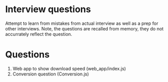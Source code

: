 # Interview questions
Attempt to learn from mistakes from actual interview as well as a prep for other interviews. 
Note, the questions are recalled from memory, they do not accurrately reflect the question. 

# Questions
1. Web app to show download speed (web_app/index.js)
2. Conversion question (Conversion.js)